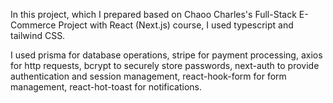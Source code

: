 In this project, which I prepared based on Chaoo Charles's Full-Stack E-Commerce Project with React (Next.js) course, I used typescript and tailwind CSS.

I used prisma for database operations, stripe for payment processing, axios for http requests, bcrypt to securely store passwords, next-auth to provide authentication and session management, react-hook-form for form management, react-hot-toast for notifications.
